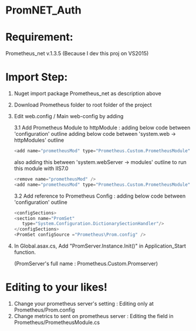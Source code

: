 # PromNET_Auth

# Requirement:
Prometheus_net v.1.3.5 (Because I dev this proj on VS2015)

# Import Step:
1. Nuget import package Prometheus_net as description above
2. Download Prometheus folder to root folder of the project 
3. Edit web.config / Main web-config by adding
   
   3.1 Add Prometheus Module to httpModule : adding below code between 'configuration' outline
      adding below code between 'system.web -> httpModules' outline 
   
   ```javascript
   <add name="prometheusMod" type="Prometheus.Custom.PrometheusModule" />
   ```
   
   also adding this between 'system.webServer -> modules' outline to run this module with IIS7.0
   
   ```javascript
   <remove name="prometheusMod" />
   <add name="prometheusMod" type="Prometheus.Custom.PrometheusModule" />
   ```

   3.2 Add reference to Prometheus Config : adding below code between 'configuration' outline
   
      ```javascript
   <configSections>
    <section name="PromSet"
         type="System.Configuration.DictionarySectionHandler"/>
   </configSections>
   <PromSet configSource ="Prometheus\Prom.config" />
   ```
   
4. In Global.asax.cs, Add "PromServer.Instance.Init()" in Application_Start function.
   
   (PromServer's full name : Prometheus.Custom.Promserver)

# Editing to your likes!
1. Change your prometheus server's setting : Editing only at Prometheus/Prom.config
2. Change metrics to sent on prometheus server : Editing the field in Prometheus/PrometheusModule.cs
   
